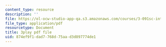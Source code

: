 ```yaml
---
content_type: resource
description: ''
file: https://ol-ocw-studio-app-qa.s3.amazonaws.com/courses/3-091sc-introduction-to-solid-state-chemistry-fall-2010/874ef9f1dad7768d75aad3d897774de1_NuoT9XPOjJ0.pdf
file_type: application/pdf
resourcetype: Document
title: 3play pdf file
uid: 874ef9f1-dad7-768d-75aa-d3d897774de1
---
```

